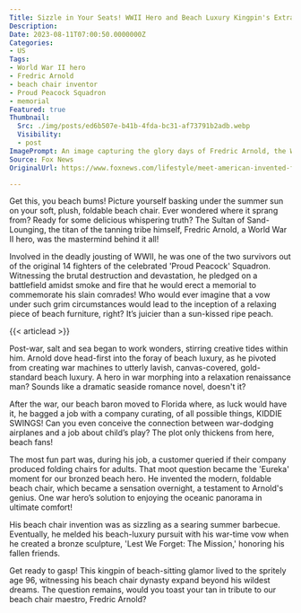```yaml
---
Title: Sizzle in Your Seats! WWII Hero and Beach Luxury Kingpin's Extraordinary Journey Unravelled!
Description: 
Date: 2023-08-11T07:00:50.0000000Z
Categories:
- US
Tags:
- World War II hero
- Fredric Arnold
- beach chair inventor
- Proud Peacock Squadron
- memorial
Featured: true
Thumbnail:
  Src: ./img/posts/ed6b507e-b41b-4fda-bc31-af73791b2adb.webp
  Visibility:
  - post
ImagePrompt: An image capturing the glory days of Fredric Arnold, the World War II hero turned beach chair inventor, posing next to his creation – the first modern, foldable beach chair. In the backdrop, a bronze memorial sculpture Arnold made to honor his fallen comrades can be seen, symbolizing his intriguing journey from a war veteran to a beach luxury phenomenon.
Source: Fox News
OriginalUrl: https://www.foxnews.com/lifestyle/meet-american-invented-folding-beach-chair-fredric-arnold-word-war-ii-hero

---
```

Get this, you beach bums! Picture yourself basking under the summer sun on your soft, plush, foldable beach chair. Ever wondered where it sprang from? Ready for some delicious whispering truth? The Sultan of Sand-Lounging, the titan of the tanning tribe himself, Fredric Arnold, a World War II hero, was the mastermind behind it all! 

Involved in the deadly jousting of WWII, he was one of the two survivors out of the original 14 fighters of the celebrated 'Proud Peacock' Squadron. Witnessing the brutal destruction and devastation, he pledged on a battlefield amidst smoke and fire that he would erect a memorial to commemorate his slain comrades! Who would ever imagine that a vow under such grim circumstances would lead to the inception of a relaxing piece of beach furniture, right? It’s juicier than a sun-kissed ripe peach. 

{{< articlead >}}

Post-war, salt and sea began to work wonders, stirring creative tides within him. Arnold dove head-first into the foray of beach luxury, as he pivoted from creating war machines to utterly lavish, canvas-covered, gold-standard beach luxury. A hero in war morphing into a relaxation renaissance man? Sounds like a dramatic seaside romance novel, doesn't it? 

After the war, our beach baron moved to Florida where, as luck would have it, he bagged a job with a company curating, of all possible things, KIDDIE SWINGS! Can you even conceive the connection between war-dodging airplanes and a job about child’s play? The plot only thickens from here, beach fans! 

The most fun part was, during his job, a customer queried if their company produced folding chairs for adults. That moot question became the 'Eureka' moment for our bronzed beach hero. He invented the modern, foldable beach chair, which became a sensation overnight, a testament to Arnold's genius. One war hero’s solution to enjoying the oceanic panorama in ultimate comfort! 

His beach chair invention was as sizzling as a searing summer barbecue. Eventually, he melded his beach-luxury pursuit with his war-time vow when he created a bronze sculpture, 'Lest We Forget: The Mission,' honoring his fallen friends. 

Get ready to gasp! This kingpin of beach-sitting glamor lived to the spritely age 96, witnessing his beach chair dynasty expand beyond his wildest dreams. The question remains, would you toast your tan in tribute to our beach chair maestro, Fredric Arnold?